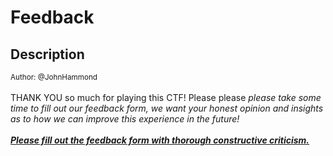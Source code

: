 # Feedback

## Description

<small>Author: @JohnHammond</small><br><br>THANK YOU so much for playing this CTF! Please please <i>please<i> take some time to fill out our feedback form, we want your honest opinion and insights as to how we can improve this experience in the future! <br><br> <b><a href="/feedback">Please fill out the feedback form with thorough constructive criticism.</a></b>


